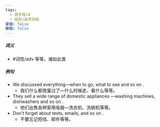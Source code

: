 ```yaml
---
tags:
  - 首字母/A
  - 级别/高考四级
掌握: false
模糊: false
---
```

##### 词义
- #词性/adv  等等，诸如此类
##### 例句
- We discussed everything—when to go, what to see and so on .
	- 我们什么都商量过了—什么时候走、看什么等等。
- They sell a wide range of domestic appliances —washing machines, dishwashers and so on .
	- 他们出售各种家用电器—洗衣机、洗碗机等等。
- Don't forget about texts, emails, and so on .
	- 不要忘记短信、邮件等等。

